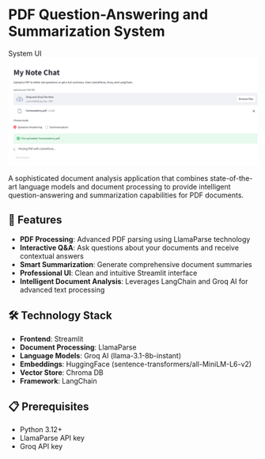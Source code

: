 # PDF Question-Answering and Summarization System

System UI
![Streamlit App Screenshot](systemui.png)

A sophisticated document analysis application that combines state-of-the-art language models and document processing to provide intelligent question-answering and summarization capabilities for PDF documents.

## 🌟 Features

- **PDF Processing**: Advanced PDF parsing using LlamaParse technology
- **Interactive Q&A**: Ask questions about your documents and receive contextual answers
- **Smart Summarization**: Generate comprehensive document summaries
- **Professional UI**: Clean and intuitive Streamlit interface
- **Intelligent Document Analysis**: Leverages LangChain and Groq AI for advanced text processing

## 🛠️ Technology Stack

- **Frontend**: Streamlit
- **Document Processing**: LlamaParse
- **Language Models**: Groq AI (llama-3.1-8b-instant)
- **Embeddings**: HuggingFace (sentence-transformers/all-MiniLM-L6-v2)
- **Vector Store**: Chroma DB
- **Framework**: LangChain

## 📋 Prerequisites

- Python 3.12+
- LlamaParse API key
- Groq API key
